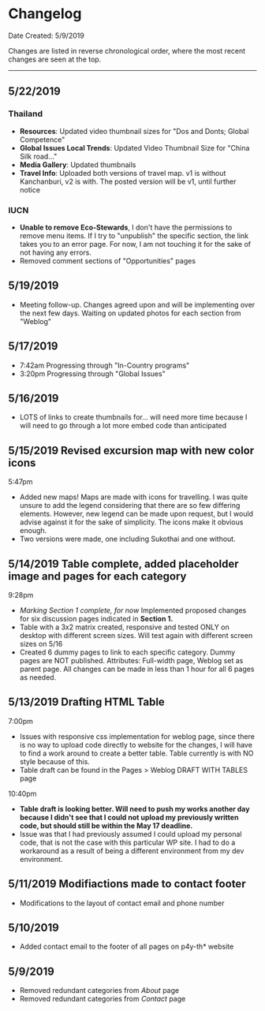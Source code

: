 # Changelog

Date Created: 5/9/2019

Changes are listed in reverse chronological order, where the most recent changes are seen at the top.

<hr />

## 5/22/2019

### Thailand

- **Resources**: Updated video thumbnail sizes for "Dos and Donts; Global Competence"
- **Global Issues Local Trends**: Updated Video Thumbnail Size for "China Silk road..."
- **Media Gallery**: Updated thumbnails
- **Travel Info**: Uploaded both versions of travel map. v1 is without Kanchanburi, v2 is with. The posted version will be v1, until further notice

### IUCN
- **Unable to remove Eco-Stewards**, I don't have the permissions to remove menu items. If I try to "unpublish" the specific section, the link takes you to an error page. For now, I am not touching it for the sake of not having any errors.
- Removed comment sections of "Opportunities" pages

## 5/19/2019

- Meeting follow-up. Changes agreed upon and will be implementing over the next few days. Waiting on updated photos for each section from "Weblog"

## 5/17/2019

- 7:42am Progressing through "In-Country programs"
- 3:20pm Progressing through "Global Issues"


## 5/16/2019
- LOTS of links to create thumbnails for... will need more time because I will need to go through a lot more embed code than anticipated

## 5/15/2019 Revised  excursion map with new color icons

5:47pm
- Added new maps! Maps are made with icons for travelling. I was quite unsure to add the legend considering that there are so few differing elements. However, new legend can be made upon request, but I would advise against it for the sake of simplicity. The icons make it obvious enough.
- Two versions were made, one including Sukothai and one without.

## 5/14/2019 Table complete, added placeholder image and pages for each category

9:28pm
- *Marking Section 1 complete, for now* Implemented proposed changes for six discussion pages indicated in **Section 1.** 
- Table with a 3x2 matrix created, responsive and tested ONLY on desktop with different screen sizes. Will test again with different screen sizes on 5/16
- Created 6 dummy pages to link to each specific category. Dummy pages are NOT published. Attributes: Full-width page, Weblog set as parent page. All changes can be made in less than 1 hour for all 6 pages as needed.

## 5/13/2019 Drafting HTML Table

7:00pm
- Issues with responsive css implementation for weblog page, since there is no way to upload code directly to website for the changes, I will have to find a work around to create a better table. Table currently is with NO style because of this. 
- Table draft can be found in the Pages > Weblog DRAFT WITH TABLES page

10:40pm 
- **Table draft is looking better. Will need to push my works another day because I didn't see that I could not upload my previously written code, but should still be within the May 17 deadline.**
- Issue was that I had previously assumed I could upload my personal code, that is not the case with this particular WP site. I had to do a workaround as a result of being a different environment from my dev environment. 


## 5/11/2019 Modifiactions made to contact footer
- Modifications to the layout of contact email and phone number
## 5/10/2019
- Added contact email to the footer of all pages on p4y-th* website
## 5/9/2019

- Removed redundant categories from *About* page
- Removed redundant categories from *Contact* page
